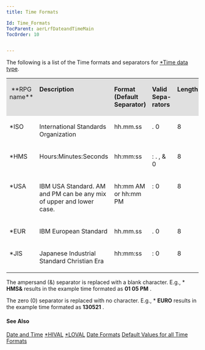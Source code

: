 ```yaml
---
title: Time Formats

Id: Time_Formats
TocParent: aerLrfDateandTimeMain
TocOrder: 10


---
```


The following is a list of the Time formats and separators for [*Time data type](Time_Data_Type.html). 

<table id="Table2" style="WIDTH: 100%; border-spacing: 0px" cellspacing="0" width="100%" x-use-null-cells="x-use-null-cells"> <tr valign="top" style="x-cell-content-align: top"> <td colspan="1" rowspan="1" width="48" bgcolor="#e0e0e0" style="height: 91px"> <p align="center"> **RPG name** 
</td>
        <td colspan="1" rowspan="1" width="150" bgcolor="#e0e0e0" style="height: 91px">

**Description** 
</td>
        <td colspan="1" rowspan="1" width="90" bgcolor="#e0e0e0" style="height: 91px">

<font> **Format <br /> (Default <br /> Separator)** 
</td>
        <td colspan="1" rowspan="1" width="54" bgcolor="#e0e0e0" style="height: 91px">

**Valid<br /> Sepa-<br /> rators** 
</td>
        <td colspan="1" rowspan="1" width="60" bgcolor="#e0e0e0" style="height: 91px">

**Length** 
</td>
        <td colspan="1" rowspan="1" width="66" bgcolor="#e0e0e0" style="height: 91px">

**Example** 
</td>
        </tr>
        <tr valign="top" style="x-cell-content-align: top">
            <td colspan="1" rowspan="1" width="48">

*ISO 
</td>
            <td colspan="1" rowspan="1" width="150">

International Standards Organization 
</td>
            <td colspan="1" rowspan="1" width="90">

hh.mm.ss 
</td>
            <td colspan="1" rowspan="1" width="54">

. 0 
</td>
            <td colspan="1" rowspan="1" width="60">

8 
</td>
            <td colspan="1" rowspan="1" width="66">

13.05.21 
</td>
        </tr>
        <tr valign="top" style="x-cell-content-align: top">
            <td colspan="1" rowspan="1" width="48">

*HMS 
</td>
            <td colspan="1" rowspan="1" width="150">

Hours:Minutes:Seconds 
</td>
            <td colspan="1" rowspan="1" width="90">

hh:mm:ss 
</td>
            <td colspan="1" rowspan="1" width="54">

: . , & 0 
</td>
            <td colspan="1" rowspan="1" width="60">

8 
</td>
            <td colspan="1" rowspan="1" width="66">

13:05:21 
</td>
        </tr>
        <tr valign="top" style="x-cell-content-align: top">
            <td colspan="1" rowspan="1" width="48">

*USA 
</td>
            <td colspan="1" rowspan="1" width="150">

IBM USA Standard. AM and PM can be any mix of upper and lower case. 
</td>
            <td colspan="1" rowspan="1" width="90">

hh:mm AM or hh:mm PM 
</td>
            <td colspan="1" rowspan="1" width="54">

: 0 
</td>
            <td colspan="1" rowspan="1" width="60">

8 
</td>
            <td colspan="1" rowspan="1" width="66">

1:05 PM 
</td>
        </tr>
        <tr valign="top" style="x-cell-content-align: top">
            <td colspan="1" rowspan="1" width="48">

*EUR 
</td>
            <td colspan="1" rowspan="1" width="150">

IBM European Standard 
</td>
            <td colspan="1" rowspan="1" width="90">

hh.mm.ss 
</td>
            <td colspan="1" rowspan="1" width="54">

. 0 
</td>
            <td colspan="1" rowspan="1" width="60">

8 
</td>
            <td colspan="1" rowspan="1" width="66">

13.05.21 
</td>
        </tr>
        <tr valign="top" style="x-cell-content-align: top">
            <td colspan="1" rowspan="1" width="48">

*JIS 
</td>
            <td colspan="1" rowspan="1" width="150">

Japanese Industrial Standard Christian Era 
</td>
            <td colspan="1" rowspan="1" width="90">

hh:mm:ss 
</td>
            <td colspan="1" rowspan="1" width="54">

: 0 
</td>
            <td colspan="1" rowspan="1" width="60">

8 
</td>
            <td colspan="1" rowspan="1" width="66">

13:05:21 
</td>
        </tr>
</table>
        </p>

The ampersand (&) separator is replaced with a blank character. E.g., * **HMS&** results in the example time formated as **01 05 PM** . 

The zero (0) separator is replaced with no character. E.g., * **EURO** results in the example time formated as **130521** . 

####  **See Also** 
[Date and Time](aerLrfDateandTimeMain.html)
[*HIVAL](STARHIVAL.html)
[*LOVAL](STARLOVAL.html)
[Date Formats](Date_Formats.html)
[Default Values for all Time Formats](default_values_for_all_time_formats.html) 
